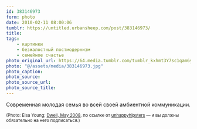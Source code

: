 ```yaml
---
id: 383146973
form: photo
date: 2010-02-11 08:00:06
tumblr: https://untitled.urbansheep.com/post/383146973/
title:
tags:
    - картинки
    - безжалостный постмодернизм
    - семейное счастье
photo_original_url: https://64.media.tumblr.com/tumblr_kxhmt3Y7sc1qam6ylo1_1280.jpg
photo: "@/assets/media/383146973.jpg"
photo_caption:
photo_source:
photo_source_url:
photo_source_title:
---
```


<p>Современная молодая семья во всей своей амбиентной коммуникации.</p>

<p><small>(Photo: Elsa Young; <a href="http://www.dwell.com/slideshows/katzs-cradle.html?slide=6&amp;paused=true">Dwell, May 2008</a>, по ссылке от <a href="http://unhappyhipsters.com/post/381920826/both-considered-this-quality-time-photo-elsa" class="tumblr_blog">unhappyhipsters</a> — и вы должны обязательно на него подписаться.)</small></p>
